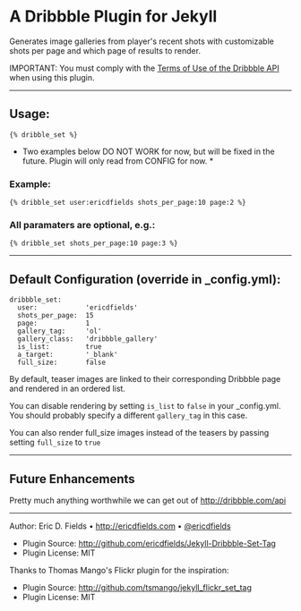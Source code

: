 # A Dribbble Plugin for Jekyll

Generates image galleries from player's recent shots with customizable
shots per page and which page of results to render.

IMPORTANT: You must comply with the [Terms of Use of the Dribbble API](http://dribbble.com/api) when using this plugin.

---

## Usage: ##

    {% dribble_set %}

* Two examples below DO NOT WORK for now, but will be fixed in the future. Plugin will only read from CONFIG for now. *

### Example: ###

    {% dribble_set user:ericdfields shots_per_page:10 page:2 %}

### All paramaters are optional, e.g.: ###

    {% dribble_set shots_per_page:10 page:3 %}

--- 

## Default Configuration (override in _config.yml): ##

    dribbble_set:
      user:            'ericdfields'
      shots_per_page:  15
      page:            1
      gallery_tag:     'ol'
      gallery_class:   'dribbble_gallery'
      is_list:         true
      a_target:        '_blank'
      full_size:       false

By default, teaser images are linked to their corresponding Dribbble page
and rendered in an ordered list.

You can disable rendering by setting `is_list` to `false` in your 
_config.yml. You should probably specify a different `gallery_tag` in this 
case.

You can also render full_size images instead of the teasers by passing   
setting `full_size` to `true`

---

## Future Enhancements ##

Pretty much anything worthwhile we can get out of http://dribbble.com/api

---

Author: Eric D. Fields &bull; http://ericdfields.com &bull; [@ericdfields](http://twitter.com/ericdfields)

* Plugin Source: http://github.com/ericdfields/Jekyll-Dribbble-Set-Tag
* Plugin License: MIT

Thanks to Thomas Mango's Flickr plugin for the inspiration:

* Plugin Source: http://github.com/tsmango/jekyll_flickr_set_tag
* Plugin License: MIT